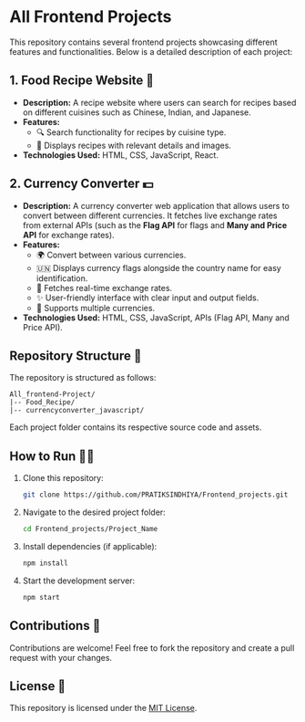 # All Frontend Projects

This repository contains several frontend projects showcasing different features and functionalities. Below is a detailed description of each project:

## 1. Food Recipe Website 🍜
- **Description:** A recipe website where users can search for recipes based on different cuisines such as Chinese, Indian, and Japanese.
- **Features:**
  - 🔍 Search functionality for recipes by cuisine type.
  - 📸 Displays recipes with relevant details and images.
- **Technologies Used:** HTML, CSS, JavaScript, React.

## 2. Currency Converter 💵
- **Description:** A currency converter web application that allows users to convert between different currencies. It fetches live exchange rates from external APIs (such as the **Flag API** for flags and **Many and Price API** for exchange rates).
- **Features:**
  - 🌍 Convert between various currencies.
  - 🇺🇳 Displays currency flags alongside the country name for easy identification.
  - 📡 Fetches real-time exchange rates.
  - ✨ User-friendly interface with clear input and output fields.
  - 💱 Supports multiple currencies.
- **Technologies Used:** HTML, CSS, JavaScript, APIs (Flag API, Many and Price API).

## Repository Structure 📂
The repository is structured as follows:

```
All_frontend-Project/
|-- Food_Recipe/
|-- currencyconverter_javascript/
```

Each project folder contains its respective source code and assets.

## How to Run 🏃‍♂️

1. Clone this repository:
   ```bash
   git clone https://github.com/PRATIKSINDHIYA/Frontend_projects.git
   ```

2. Navigate to the desired project folder:
   ```bash
   cd Frontend_projects/Project_Name
   ```

3. Install dependencies (if applicable):
   ```bash
   npm install
   ```

4. Start the development server:
   ```bash
   npm start
   ```

## Contributions 🤝

Contributions are welcome! Feel free to fork the repository and create a pull request with your changes.

## License 📜

This repository is licensed under the [MIT License](LICENSE).

